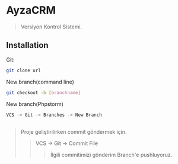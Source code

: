 # AyzaCRM
> Versiyon Kontrol Sistemi.







## Installation

Git:

```sh
git clone url
```
New branch(command line)
```sh
git checkout -b [branchname] 
```
New branch(Phpstorm)
```sh
VCS -> Git -> Branches -> New Branch 
```
## 

> Proje geliştirilirken commit göndermek için.
>>  VCS -> Git -> Commit File
> > > İlgili commitimizi gönderim Branch'e pushluyoruz.






